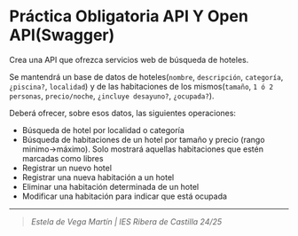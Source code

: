 # Práctica Obligatoria API Y Open API(Swagger)
Crea una API que ofrezca servicios web de búsqueda de hoteles.

Se mantendrá un base de datos de hoteles(`nombre`, `descripción`, `categoría`, `¿piscina?`, `localidad`) 
y de las habitaciones de los mismos(`tamaño`, `1 ó 2 personas`, `precio/noche`, `¿incluye desayuno?`, `¿ocupada?`).

Deberá ofrecer, sobre esos datos, las siguientes operaciones:
   - Búsqueda de hotel por localidad o categoría
   - Búsqueda de habitaciones de un hotel por tamaño y precio (rango minimo→máximo). Solo mostrará aquellas habitaciones que estén marcadas como libres
   - Registrar un nuevo hotel
   - Registrar una nueva habitación a un hotel
   - Eliminar una habitación determinada de un hotel
   - Modificar una habitación para indicar que está ocupada


---
>_Estela de Vega Martín | IES Ribera de Castilla 24/25_